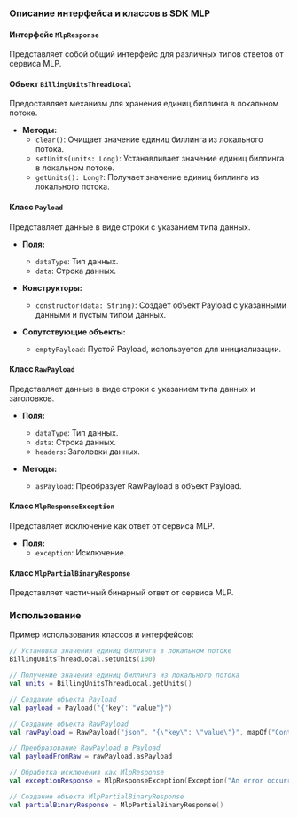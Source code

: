 ### Описание интерфейса и классов в SDK MLP

#### Интерфейс `MlpResponse`

Представляет собой общий интерфейс для различных типов ответов от сервиса MLP.

#### Объект `BillingUnitsThreadLocal`

Предоставляет механизм для хранения единиц биллинга в локальном потоке.

- **Методы:**
    - `clear()`: Очищает значение единиц биллинга из локального потока.
    - `setUnits(units: Long)`: Устанавливает значение единиц биллинга в локальном потоке.
    - `getUnits(): Long?`: Получает значение единиц биллинга из локального потока.

#### Класс `Payload`

Представляет данные в виде строки с указанием типа данных.

- **Поля:**
    - `dataType`: Тип данных.
    - `data`: Строка данных.

- **Конструкторы:**
    - `constructor(data: String)`: Создает объект Payload с указанными данными и пустым типом данных.

- **Сопутствующие объекты:**
    - `emptyPayload`: Пустой Payload, используется для инициализации.

#### Класс `RawPayload`

Представляет данные в виде строки с указанием типа данных и заголовков.

- **Поля:**
    - `dataType`: Тип данных.
    - `data`: Строка данных.
    - `headers`: Заголовки данных.

- **Методы:**
    - `asPayload`: Преобразует RawPayload в объект Payload.

#### Класс `MlpResponseException`

Представляет исключение как ответ от сервиса MLP.

- **Поля:**
    - `exception`: Исключение.

#### Класс `MlpPartialBinaryResponse`

Представляет частичный бинарный ответ от сервиса MLP.

### Использование

Пример использования классов и интерфейсов:

```kotlin
// Установка значения единиц биллинга в локальном потоке
BillingUnitsThreadLocal.setUnits(100)

// Получение значения единиц биллинга из локального потока
val units = BillingUnitsThreadLocal.getUnits()

// Создание объекта Payload
val payload = Payload("{"key": "value"}")

// Создание объекта RawPayload
val rawPayload = RawPayload("json", "{\"key\": \"value\"}", mapOf("Content-Type" to "application/json"))

// Преобразование RawPayload в Payload
val payloadFromRaw = rawPayload.asPayload

// Обработка исключения как MlpResponse
val exceptionResponse = MlpResponseException(Exception("An error occurred"))

// Создание объекта MlpPartialBinaryResponse
val partialBinaryResponse = MlpPartialBinaryResponse()
```



